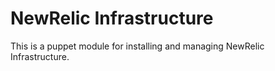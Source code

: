 # NewRelic Infrastructure

This is a puppet module for installing and managing NewRelic
Infrastructure.
